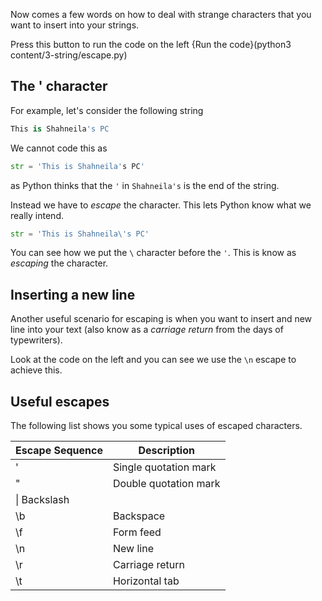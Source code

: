 Now comes a few words on how to deal with strange characters that you want to insert into your strings.

Press this button to run the code on the left {Run the code}(python3 content/3-string/escape.py)

## The ' character
For example, let's consider the following string

```python
This is Shahneila's PC
```

We cannot code this as 

```python
str = 'This is Shahneila's PC'
```

as Python thinks that the `'` in `Shahneila's` is the end of the string.

Instead we have to *escape* the character. This lets Python know what we really intend.

```python
str = 'This is Shahneila\'s PC'
```

You can see how we put the `\` character before the `'`. This is know as *escaping* the character.

## Inserting a new line
Another useful scenario for escaping is when you want to insert and new line into your text (also know as a *carriage return* from the days of typewriters).

Look at the code on the left and you can see we use the `\n` escape to achieve this.

## Useful escapes
The following list shows you some typical uses of escaped characters. 

| Escape Sequence | Description |
|-|-|
|\'|	Single quotation mark|
|\"|	Double quotation mark|
|\\|	Backslash|
|\b|	Backspace|
|\f|	Form feed|
|\n|	New line|
|\r|	Carriage return|
|\t|	Horizontal tab|
